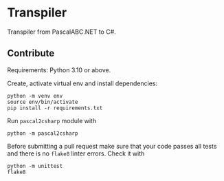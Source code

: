 # Transpiler

Transpiler from PascalABC.NET to C#.

## Contribute

Requirements: Python 3.10 or above.

Create, activate virtual env and install dependencies:

```
python -m venv env
source env/bin/activate
pip install -r requirements.txt
```

Run `pascal2csharp` module with

```
python -m pascal2csharp
```

Before submitting a pull request make sure that your code passes
all tests and there is no `flake8` linter errors. Check it with

```
python -m unittest
flake8
```
